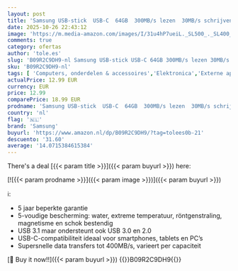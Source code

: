 ```yaml
---
layout: post
title: 'Samsung USB-stick  USB-C  64GB  300MB/s lezen  30MB/s schrijven  USB 3.1 flashdrive voor notebooks  tablets en smartphones  blauw  MUF-64DA/APC'
date: 2025-10-26 22:43:12
image: 'https://m.media-amazon.com/images/I/31u4hP7ueiL._SL500_._SL400_.jpg'
comments: true
category: ofertas
author: 'tole.es'
slug: 'B09R2C9DH9-nl Samsung USB-stick USB-C 64GB 300MB/s lezen 30MB/s...'
sku: 'B09R2C9DH9-nl'
tags: [ 'Computers, onderdelen & accessoires','Elektronica','Externe apparaten & dataopslag','Gegevensopslag','USB-flashstations','samsung','🇳🇱', ]
actualPrice: 12.99 EUR
currency: EUR
price: 12.99
comparePrice: 18.99 EUR
prodname: 'Samsung USB-stick  USB-C  64GB  300MB/s lezen  30MB/s schrijven  USB 3.1 flashdrive voor notebooks  tablets en smartphones  blauw  MUF-64DA/APC'
country: 'nl'
flag: '🇳🇱'
brand: 'Samsung'
buyurl: 'https://www.amazon.nl/dp/B09R2C9DH9/?tag=tolees0b-21'
descuento: '31.60'
average: '14.0715384615384'
---
```


There's a deal [{{< param title >}}]({{< param buyurl >}})  here:

[![{{< param prodname >}}]({{< param image >}})]({{< param buyurl >}})

ℹ️:

- 5 jaar beperkte garantie
- 5-voudige bescherming: water, extreme temperatuur, röntgenstraling, magnetisme en schok bestendig
- USB 3.1 maar ondersteunt ook USB 3.0 en 2.0
- USB-C-compatibiliteit ideaal voor smartphones, tablets en PC’s
- Supersnelle data transfers tot 400MB/s, varieert per capaciteit

[🛒 Buy it now!!]({{< param buyurl >}})
{{<world>}}B09R2C9DH9{{</world>}}
